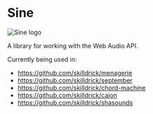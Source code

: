 # Sine

![Sine logo](http://skilldrick.co.uk/sinelogo.png)

A library for working with the Web Audio API.

Currently being used in:

* https://github.com/skilldrick/menagerie
* https://github.com/skilldrick/september
* https://github.com/skilldrick/chord-machine
* https://github.com/skilldrick/cajon
* https://github.com/skilldrick/shasounds
